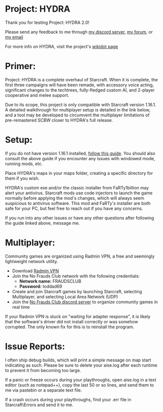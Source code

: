 # Project: HYDRA

Thank you for testing Project: HYDRA 2.0!

Please send any feedback to me through [my discord server](https://discordapp.com/invite/s5SKBmY), [my forum](https://thenofraudsclub.proboards.com), or [my email](mailto:Pronogo@hotmail.com)

For more info on HYDRA, visit the project's [wikidot page](http://pr0nogo.wikidot.com/sc-hydra)

# Primer:

Project: HYDRA is a complete overhaul of Starcraft. When it is complete, the first three campaigns will have been remade, with accessory voice acting, significant changes to the techtrees, fully-fledged custom AI, and 2-player cooperative and melee support.

Due to its scope, this project is only compatible with Starcraft version 1.16.1. A detailed walkthrough for multiplayer setup is detailed in the link below, and a tool may be developed to circumvent the multiplayer limitations of pre-remastered SCBW closer to HYDRA's full release.

# Setup:
If you do not have version 1.16.1 installed, [follow this guide](http://pr0nogo.wikidot.com/sc-play).
You should also consult the above guide if you encounter any issues with windowed mode, running mods, etc.

Place HYDRA's maps in your maps folder, creating a specific directory for them if you wish.

HYDRA's custom exe and/or the classic installer from FaRTy1billion may alert your antivirus. Starcraft mods use code injectors to launch the game normally before applying the mod's changes, which will always seem suspicious to antivirus software. This mod and FaRTy's installer are both safe for your PC, but feel free to reach out if you have any concerns.

If you run into any other issues or have any other questions after following the guide linked above, message me.

# Multiplayer:
Community games are organized using Radmin VPN, a free and seemingly lightweight network utility.

* Download [Radmin VPN](https://www.radmin-vpn.com/)
* Join the No Frauds Club network with the following credentials:
  * __Network name:__ FRAUDSCLUB
  * __Password:__ toddad69
* Create and join Starcraft games by launching Starcraft, selecting Multiplayer, and selecting Local Area Network (UDP)
* Join the [No Frauds Club discord server](https://discordapp.com/invite/s5SKBmY) to organize community games in real time

If your Radmin VPN is stuck on "waiting for adapter response", it is likely that the software's driver did not install correctly or was somehow corrupted. The only known fix for this is to reinstall the program.

# Issue Reports:
I often ship debug builds, which will print a simple message on map start indicating as such. Please be sure to delete your aise.log after each runtime to prevent it from becoming too large.

If a panic or freeze occurs during your playthroughs, open aise.log in a text editor (such as notepad++), copy the last 50 or so lines, and send them to me via pastebin or a separate text file.

If a crash occurs during your playthroughs, find your .err file in Starcraft\Errors and send it to me.
